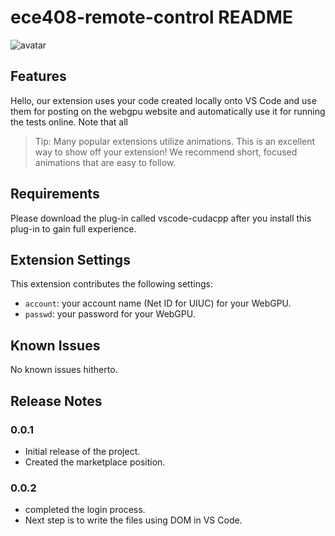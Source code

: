 # ece408-remote-control README

![avatar](http://jacklovespictures.oss-cn-beijing.aliyuncs.com/2021-09-16-062901.png)

## Features

Hello, our extension uses your code created locally onto VS Code and use them for posting on the webgpu website and automatically use it for running the tests online. Note that all 

> Tip: Many popular extensions utilize animations. This is an excellent way to show off your extension! We recommend short, focused animations that are easy to follow.

## Requirements

Please download the plug-in called vscode-cudacpp after you install this plug-in to gain full experience.

## Extension Settings

This extension contributes the following settings:

* `account`: your account name (Net ID for UIUC) for your WebGPU.
* `passwd`: your password for your WebGPU.

## Known Issues

No known issues hitherto.

## Release Notes

### 0.0.1

-   Initial release of the project.
-   Created the marketplace position.

### 0.0.2

-   completed the login process.
-   Next step is to write the files using DOM in VS Code.
